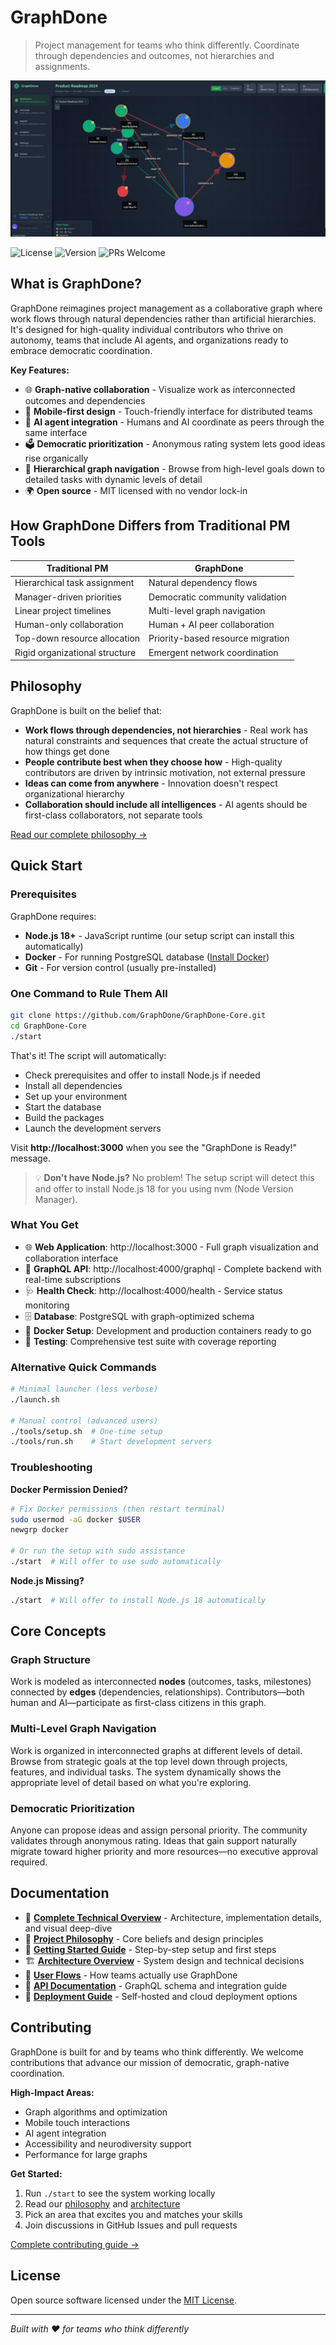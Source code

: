 # GraphDone

> Project management for teams who think differently. Coordinate through dependencies and outcomes, not hierarchies and assignments.

![GraphDone UI Screenshot](./docs/graphdone_ui.png)

![License](https://img.shields.io/badge/license-MIT-blue.svg)
![Version](https://img.shields.io/badge/version-0.1.0--alpha-orange.svg)
![PRs Welcome](https://img.shields.io/badge/PRs-welcome-brightgreen.svg)

## What is GraphDone?

GraphDone reimagines project management as a collaborative graph where work flows through natural dependencies rather than artificial hierarchies. It's designed for high-quality individual contributors who thrive on autonomy, teams that include AI agents, and organizations ready to embrace democratic coordination.

**Key Features:**
- 🌐 **Graph-native collaboration** - Visualize work as interconnected outcomes and dependencies
- 📱 **Mobile-first design** - Touch-friendly interface for distributed teams
- 🤖 **AI agent integration** - Humans and AI coordinate as peers through the same interface
- 🗳️ **Democratic prioritization** - Anonymous rating system lets good ideas rise organically
- 🎯 **Hierarchical graph navigation** - Browse from high-level goals down to detailed tasks with dynamic levels of detail
- 🌍 **Open source** - MIT licensed with no vendor lock-in

## How GraphDone Differs from Traditional PM Tools

| Traditional PM | GraphDone |
|----------------|-----------|
| Hierarchical task assignment | Natural dependency flows |
| Manager-driven priorities | Democratic community validation |
| Linear project timelines | Multi-level graph navigation |
| Human-only collaboration | Human + AI peer collaboration |
| Top-down resource allocation | Priority-based resource migration |
| Rigid organizational structure | Emergent network coordination |

## Philosophy

GraphDone is built on the belief that:

- **Work flows through dependencies, not hierarchies** - Real work has natural constraints and sequences that create the actual structure of how things get done
- **People contribute best when they choose how** - High-quality contributors are driven by intrinsic motivation, not external pressure
- **Ideas can come from anywhere** - Innovation doesn't respect organizational hierarchy
- **Collaboration should include all intelligences** - AI agents should be first-class collaborators, not separate tools

[Read our complete philosophy →](./docs/philosophy.md)

## Quick Start

### Prerequisites

GraphDone requires:
- **Node.js 18+** - JavaScript runtime (our setup script can install this automatically)
- **Docker** - For running PostgreSQL database ([Install Docker](https://docs.docker.com/get-docker/))
- **Git** - For version control (usually pre-installed)

### One Command to Rule Them All

```bash
git clone https://github.com/GraphDone/GraphDone-Core.git
cd GraphDone-Core
./start
```

That's it! The script will automatically:
- Check prerequisites and offer to install Node.js if needed
- Install all dependencies
- Set up your environment  
- Start the database
- Build the packages
- Launch the development servers

Visit **http://localhost:3000** when you see the "GraphDone is Ready!" message.

> 💡 **Don't have Node.js?** No problem! The setup script will detect this and offer to install Node.js 18 for you using nvm (Node Version Manager).

### What You Get

- 🌐 **Web Application**: http://localhost:3000 - Full graph visualization and collaboration interface
- 🔗 **GraphQL API**: http://localhost:4000/graphql - Complete backend with real-time subscriptions  
- 🩺 **Health Check**: http://localhost:4000/health - Service status monitoring
- 🗄️ **Database**: PostgreSQL with graph-optimized schema
- 🐳 **Docker Setup**: Development and production containers ready to go
- 🧪 **Testing**: Comprehensive test suite with coverage reporting

### Alternative Quick Commands

```bash
# Minimal launcher (less verbose)
./launch.sh

# Manual control (advanced users)
./tools/setup.sh  # One-time setup
./tools/run.sh    # Start development servers
```

### Troubleshooting

**Docker Permission Denied?**
```bash
# Fix Docker permissions (then restart terminal)
sudo usermod -aG docker $USER
newgrp docker

# Or run the setup with sudo assistance
./start  # Will offer to use sudo automatically
```

**Node.js Missing?**
```bash
./start  # Will offer to install Node.js 18 automatically
```

## Core Concepts

### Graph Structure
Work is modeled as interconnected **nodes** (outcomes, tasks, milestones) connected by **edges** (dependencies, relationships). Contributors—both human and AI—participate as first-class citizens in this graph.

### Multi-Level Graph Navigation
Work is organized in interconnected graphs at different levels of detail. Browse from strategic goals at the top level down through projects, features, and individual tasks. The system dynamically shows the appropriate level of detail based on what you're exploring.

### Democratic Prioritization
Anyone can propose ideas and assign personal priority. The community validates through anonymous rating. Ideas that gain support naturally migrate toward higher priority and more resources—no executive approval required.

## Documentation

- 📖 **[Complete Technical Overview](./docs/detailed-overview.md)** - Architecture, implementation details, and visual deep-dive
- 🎯 **[Project Philosophy](./docs/philosophy.md)** - Core beliefs and design principles  
- 🚀 **[Getting Started Guide](./docs/guides/getting-started.md)** - Step-by-step setup and first steps
- 🏗️ **[Architecture Overview](./docs/guides/architecture-overview.md)** - System design and technical decisions
- 👥 **[User Flows](./docs/guides/user-flows.md)** - How teams actually use GraphDone
- 🔌 **[API Documentation](./docs/api/graphql.md)** - GraphQL schema and integration guide
- 🚀 **[Deployment Guide](./docs/deployment/README.md)** - Self-hosted and cloud deployment options

## Contributing

GraphDone is built for and by teams who think differently. We welcome contributions that advance our mission of democratic, graph-native coordination.

**High-Impact Areas:**
- Graph algorithms and optimization
- Mobile touch interactions  
- AI agent integration
- Accessibility and neurodiversity support
- Performance for large graphs

**Get Started:**
1. Run `./start` to see the system working locally
2. Read our [philosophy](./docs/philosophy.md) and [architecture](./docs/guides/architecture-overview.md)
3. Pick an area that excites you and matches your skills
4. Join discussions in GitHub Issues and pull requests

[Complete contributing guide →](./docs/detailed-overview.md#contributing)

## License

Open source software licensed under the [MIT License](./LICENSE).

---

*Built with ❤️ for teams who think differently*